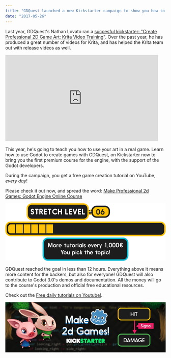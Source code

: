 ```yaml
---
title: "GDQuest launched a new Kickstarter campaign to show you how to make 2d games with the open source game engine Godot"
date: "2017-05-26"
---
```


Last year, GDQuest's Nathan Lovato ran a [succesful kickstarter: "Create Professional 2D Game Art: Krita Video Training"](https://www.kickstarter.com/projects/gdquest/make-professional-2d-games-godot-engine-online-cou?ref=project_link). Over the past year, he has produced a great number of videos for Krita, and has helped the Krita team out with release videos as well.

<iframe src="https://www.kickstarter.com/projects/gdquest/make-professional-2d-games-godot-engine-online-cou/widget/video.html" width="480" height="270" frameborder="0" scrolling="no"></iframe>

This year, he's going to teach you how to use your art in a real game. Learn how to use Godot to create games with GDQuest, on Kickstarter now to bring you the first premium course for the engine, with the support of the Godot developers.

During the campaign, you get a free game creation tutorial on YouTube, _every day_!

Please check it out now, and spread the word: [Make Professional 2d Games: Godot Engine Online Course](https://kck.st/2q8BEGb)

[![](images/Godot-Kickstarter-stretch-goal-level.png)](https://krita.org/wp-content/uploads/2017/05/Godot-Kickstarter-stretch-goal-level.png)

GDQuest reached the goal in less than 12 hours. Everything above it means more content for the backers, but also for everyone! GDQuest will also contribute to Godot 3.0's demos and documentation. All the money will go to the course's production and official free educational resources.

Check out the [Free daily tutorials on Youtube!](https://youtube.com/playlist?list=PLhqJJNjsQ7KEr_YlibZ3SBuzfw9xwGduK).

[![](images/Godot-Kickstarter-promo-banner.jpg)](https://krita.org/wp-content/uploads/2017/05/Godot-Kickstarter-promo-banner.jpg)

